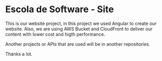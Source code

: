 # Escola de Software - Site

This is our website project, in this project we used Angular to create our website. Also, we are using AWS Bucket and CloudFront to deliver our content with lower cost and higth performance.

Another projects or APIs that are used will be in another repositories.

Thanks a lot.
